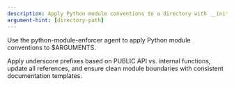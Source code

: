```yaml
---
description: Apply Python module conventions to a directory with __init__.py
argument-hint: [directory-path]
---
```


Use the python-module-enforcer agent to apply Python module conventions to $ARGUMENTS.

Apply underscore prefixes based on PUBLIC API vs. internal functions, update all references, and ensure clean module boundaries with consistent documentation templates.
